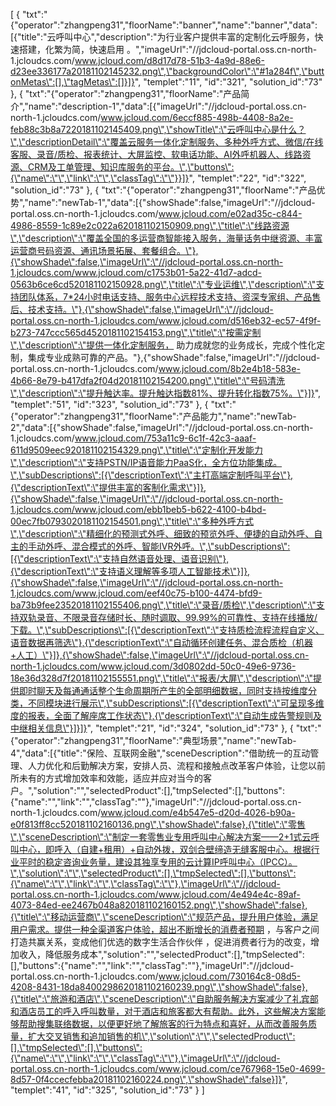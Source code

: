 [
	{
		"txt":"{\"operator\":\"zhangpeng31\",\"floorName\":\"banner\",\"name\":\"banner\",\"data\":[{\"title\":\"云呼叫中心\",\"description\":\"为行业客户提供丰富的定制化云呼服务，快速搭建，化繁为简，快速启用 。\",\"imageUrl\":\"//jdcloud-portal.oss.cn-north-1.jcloudcs.com/www.jcloud.com/d8d17d78-51b3-4a9d-88e6-d23ee336177a20181102145232.png\",\"backgroundColor\":\"#1a284f\",\"buttonMetas\":[],\"tagMetas\":[]}]}",
		"templet":"11",
		"id":"321",
		"solution_id":"73"
	},
	{
		"txt":"{\"operator\":\"zhangpeng31\",\"floorName\":\"产品简介\",\"name\":\"description-1\",\"data\":[{\"imageUrl\":\"//jdcloud-portal.oss.cn-north-1.jcloudcs.com/www.jcloud.com/6eccf885-498b-4408-8a2e-feb88c3b8a7220181102145409.png\",\"showTitle\":\"云呼叫中心是什么？\",\"descriptionDetail\":\"覆盖云服务一体化定制服务、多种外呼方式、微信/在线客服、录音/质检、报表统计、大屏监控、软电话功能、AI外呼机器人、线路资源、CRM及工单管理、知识库服务的平台。\",\"buttons\":{\"name\":\"\",\"link\":\"\",\"classTag\":\"\"}}]}",
		"templet":"22",
		"id":"322",
		"solution_id":"73"
	},
	{
		"txt":"{\"operator\":\"zhangpeng31\",\"floorName\":\"产品优势\",\"name\":\"newTab-1\",\"data\":[{\"showShade\":false,\"imageUrl\":\"//jdcloud-portal.oss.cn-north-1.jcloudcs.com/www.jcloud.com/e02ad35c-c844-4986-8559-1c89e2c022a620181102150909.png\",\"title\":\"线路资源\",\"description\":\"覆盖全国的多运营商智能接入服务，海量话务中继资源、丰富运营商号码资源、通讯场景拓展、套餐组合。\"},{\"showShade\":false,\"imageUrl\":\"//jdcloud-portal.oss.cn-north-1.jcloudcs.com/www.jcloud.com/c1753b01-5a22-41d7-adcd-0563b6ce6cd520181102150928.png\",\"title\":\"专业运维\",\"description\":\"支持团队体系，7*24小时电话支持、服务中心远程技术支持、资深专家组、产品售后、技术支持。\"},{\"showShade\":false,\"imageUrl\":\"//jdcloud-portal.oss.cn-north-1.jcloudcs.com/www.jcloud.com/d516eb32-ec57-4f9f-b273-747ccc565d4520181102154153.png\",\"title\":\"按需定制\",\"description\":\"提供一体化定制服务， 助力成就您的业务成长，完成个性化定制，集成专业成熟可靠的产品。\"},{\"showShade\":false,\"imageUrl\":\"//jdcloud-portal.oss.cn-north-1.jcloudcs.com/www.jcloud.com/8b2e4b18-583e-4b66-8e79-b417dfa2f04d20181102154200.png\",\"title\":\"号码清洗\",\"description\":\"提升触达率。提升触达指数81%、提升转化指数75%。\"}]}",
		"templet":"51",
		"id":"323",
		"solution_id":"73"
	},
	{
		"txt":"{\"operator\":\"zhangpeng31\",\"floorName\":\"产品能力\",\"name\":\"newTab-2\",\"data\":[{\"showShade\":false,\"imageUrl\":\"//jdcloud-portal.oss.cn-north-1.jcloudcs.com/www.jcloud.com/753a11c9-6c1f-42c3-aaaf-611d9509eec920181102154329.png\",\"title\":\"定制化开发能力\",\"description\":\"支持PSTN/IP语音能力PaaS化，全方位功能集成。\",\"subDescriptions\":[{\"descriptionText\":\"主打高端定制呼叫平台\"},{\"descriptionText\":\"提供丰富的客制化需求\"}]},{\"showShade\":false,\"imageUrl\":\"//jdcloud-portal.oss.cn-north-1.jcloudcs.com/www.jcloud.com/ebb1beb5-b622-4100-b4bd-00ec7fb0793020181102154501.png\",\"title\":\"多种外呼方式\",\"description\":\"精细化的预测式外呼、细致的预览外呼、便捷的自动外呼、自主的手动外呼、混合模式的外呼、智能IVR外呼。\",\"subDescriptions\":[{\"descriptionText\":\"支持自然语音处理、语音识别\"},{\"descriptionText\":\"支持语义理解等多项人工智能技术\"}]},{\"showShade\":false,\"imageUrl\":\"//jdcloud-portal.oss.cn-north-1.jcloudcs.com/www.jcloud.com/eef40c75-b100-4474-bfd9-ba73b9fee23520181102155406.png\",\"title\":\"录音/质检\",\"description\":\"支持双轨录音、不限录音存储时长、随时调取、99.99%的可靠性、支持在线播放/下载。\",\"subDescriptions\":[{\"descriptionText\":\"支持质检流程流程自定义、语音数据再筛选\"},{\"descriptionText\":\"自动循环创建任务、混合质检（机器+人工）\"}]},{\"showShade\":false,\"imageUrl\":\"//jdcloud-portal.oss.cn-north-1.jcloudcs.com/www.jcloud.com/3d0802dd-50c0-49e6-9736-18e36d328d7f20181102155551.png\",\"title\":\"报表/大屏\",\"description\":\"提供即时聊天及每通通话整个生命周期所产生的全部明细数据，同时支持按维度分类，不同模块进行展示\",\"subDescriptions\":[{\"descriptionText\":\"可呈现多维度的报表，全面了解座席工作状态\"},{\"descriptionText\":\"自动生成告警规则及中继相关信息\"}]}]}",
		"templet":"21",
		"id":"324",
		"solution_id":"73"
	},
	{
		"txt":"{\"operator\":\"zhangpeng31\",\"floorName\":\"典型场景\",\"name\":\"newTab-4\",\"data\":[{\"title\":\"保险、互联网金融\",\"sceneDescription\":\"借助统一的互动管理、人力优化和后勤解决方案，安排人员、流程和接触点改革客户体验，让您以前所未有的方式增加效率和效能，适应并应对当今的客户。\",\"solution\":\"\",\"selectedProduct\":[],\"tmpSelected\":[],\"buttons\":{\"name\":\"\",\"link\":\"\",\"classTag\":\"\"},\"imageUrl\":\"//jdcloud-portal.oss.cn-north-1.jcloudcs.com/www.jcloud.com/e4b547e5-d20d-4026-b90a-e0f813ff8cc520181102160136.png\",\"showShade\":false},{\"title\":\"零售\",\"sceneDescription\":\"制定一套零售业专用呼叫中心解决方案——2+1式云呼叫中心，即呼入（自建+租用）+自动外拨，双剑合壁缔造无缝客服中心。根据行业平时的稳定咨询业务量，建设其独享专用的云计算IP呼叫中心（IPCC）。\",\"solution\":\"\",\"selectedProduct\":[],\"tmpSelected\":[],\"buttons\":{\"name\":\"\",\"link\":\"\",\"classTag\":\"\"},\"imageUrl\":\"//jdcloud-portal.oss.cn-north-1.jcloudcs.com/www.jcloud.com/4e494e4c-89af-4073-84ed-ee2467b048a820181102160152.png\",\"showShade\":false},{\"title\":\"移动运营商\",\"sceneDescription\":\"规范产品，提升用户体验，满足用户需求。提供一种全渠道客户体验，超出不断增长的消费者预期 ，与客户之间打造共赢关系，变成他们优选的数字生活合作伙伴 ，促进消费者行为的改变，增加收入，降低服务成本\",\"solution\":\"\",\"selectedProduct\":[],\"tmpSelected\":[],\"buttons\":{\"name\":\"\",\"link\":\"\",\"classTag\":\"\"},\"imageUrl\":\"//jdcloud-portal.oss.cn-north-1.jcloudcs.com/www.jcloud.com/730164c8-08d5-4208-8431-18da8400298620181102160239.png\",\"showShade\":false},{\"title\":\"旅游和酒店\",\"sceneDescription\":\"自助服务解决方案减少了礼宾部和酒店员工的呼入呼叫数量，对于酒店和旅客都大有帮助。此外，这些解决方案能够帮助搜集联络数据，以便更好地了解旅客的行为特点和喜好，从而改善服务质量，扩大交叉销售和追加销售的机\",\"solution\":\"\",\"selectedProduct\":[],\"tmpSelected\":[],\"buttons\":{\"name\":\"\",\"link\":\"\",\"classTag\":\"\"},\"imageUrl\":\"//jdcloud-portal.oss.cn-north-1.jcloudcs.com/www.jcloud.com/ce767968-15e0-4699-8d57-0f4ccecfebba20181102160224.png\",\"showShade\":false}]}",
		"templet":"41",
		"id":"325",
		"solution_id":"73"
	}
]